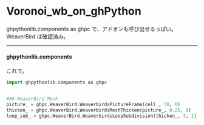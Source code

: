 # Voronoi_wb_on_ghPython  


ghpythonlib.components as ghpc で、アドオンも呼び出せるっぽい。  
WeaverBird は確認済み。  


---  


#### ghpythonlib.components  

これで。  

```python
import ghpythonlib.components as ghpc


### WeaverBird Mesh
picture_ = ghpc.WeaverBird.WeaverbirdsPictureFrame(cell_, 30, 0)
thicken_ = ghpc.WeaverBird.WeaverbirdsMeshThicken(picture_, 0.25, 0)
loop_sub_ = ghpc.WeaverBird.WeaverbirdsLoopSubdivision(thicken_, 3, 1)

```